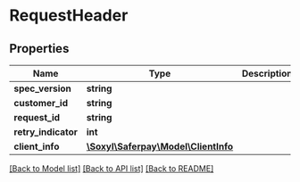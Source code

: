 # RequestHeader

## Properties
Name | Type | Description | Notes
------------ | ------------- | ------------- | -------------
**spec_version** | **string** |  | 
**customer_id** | **string** |  | 
**request_id** | **string** |  | 
**retry_indicator** | **int** |  | 
**client_info** | [**\Soxyl\Saferpay\Model\ClientInfo**](ClientInfo.md) |  | [optional] 

[[Back to Model list]](../README.md#documentation-for-models) [[Back to API list]](../README.md#documentation-for-api-endpoints) [[Back to README]](../README.md)



